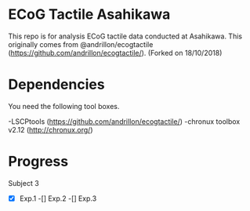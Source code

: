 # ECoG Tactile Asahikawa
This repo is for analysis ECoG tactile data conducted at Asahikawa.
This originally comes from @andrillon/ecogtactile (https://github.com/andrillon/ecogtactile/). (Forked on 18/10/2018) 

# Dependencies
You need the following tool boxes.

-LSCPtools 	(https://github.com/andrillon/ecogtactile/)
-chronux toolbox v2.12 (http://chronux.org/)

# Progress
Subject 3

-[x] Exp.1
-[] Exp.2
-[] Exp.3
